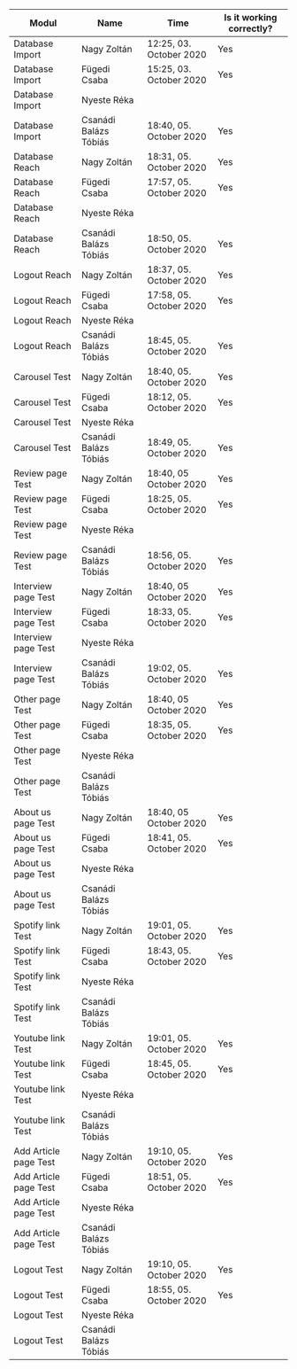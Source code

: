| Modul | Name | Time | Is it working correctly? |
|-------|------|------|--------------------------|
| Database Import| Nagy Zoltán | 12:25, 03. October 2020 | Yes |
| Database Import| Fügedi Csaba | 15:25, 03. October 2020 | Yes |
| Database Import| Nyeste Réka |  |  |
| Database Import| Csanádi Balázs Tóbiás | 18:40, 05. October 2020 | Yes |
| Database Reach | Nagy Zoltán | 18:31, 05. October 2020 | Yes |
| Database Reach | Fügedi Csaba | 17:57, 05. October 2020 | Yes |
| Database Reach | Nyeste Réka |  |  |
| Database Reach | Csanádi Balázs Tóbiás | 18:50, 05. October 2020 | Yes |
| Logout Reach | Nagy Zoltán | 18:37, 05. October 2020 | Yes |
| Logout Reach | Fügedi Csaba | 17:58, 05. October 2020 | Yes |
| Logout Reach | Nyeste Réka |  |  |
| Logout Reach | Csanádi Balázs Tóbiás | 18:45, 05. October 2020 | Yes |
| Carousel Test | Nagy Zoltán | 18:40, 05. October 2020 | Yes |
| Carousel Test | Fügedi Csaba | 18:12, 05. October 2020 | Yes |
| Carousel Test | Nyeste Réka |  |  |
| Carousel Test | Csanádi Balázs Tóbiás | 18:49, 05. October 2020 | Yes |
| Review page Test | Nagy Zoltán | 18:40, 05 October 2020 | Yes |
| Review page Test | Fügedi Csaba | 18:25, 05. October 2020 | Yes |
| Review page Test | Nyeste Réka |  |  |
| Review page Test | Csanádi Balázs Tóbiás | 18:56, 05. October 2020 | Yes |
| Interview page Test | Nagy Zoltán | 18:40, 05 October 2020 | Yes |
| Interview page Test | Fügedi Csaba | 18:33, 05. October 2020 | Yes |
| Interview page Test | Nyeste Réka |  |  |
| Interview page Test | Csanádi Balázs Tóbiás | 19:02, 05. October 2020 | Yes |
| Other page Test | Nagy Zoltán | 18:40, 05 October 2020 | Yes |
| Other page Test | Fügedi Csaba | 18:35, 05. October 2020 | Yes |
| Other page Test | Nyeste Réka |  |  |
| Other page Test | Csanádi Balázs Tóbiás |  |  |
| About us page Test | Nagy Zoltán | 18:40, 05 October 2020 | Yes |
| About us page Test | Fügedi Csaba | 18:41, 05. October 2020 | Yes |
| About us page Test | Nyeste Réka |  |  |
| About us page Test | Csanádi Balázs Tóbiás |  |  |
| Spotify link Test | Nagy Zoltán | 19:01, 05. October 2020 | Yes |
| Spotify link Test | Fügedi Csaba | 18:43, 05. October 2020 | Yes |
| Spotify link Test | Nyeste Réka |  |  |
| Spotify link Test | Csanádi Balázs Tóbiás |  |  |
| Youtube link Test | Nagy Zoltán | 19:01, 05. October 2020 | Yes |
| Youtube link Test | Fügedi Csaba | 18:45, 05. October 2020 | Yes |
| Youtube link Test | Nyeste Réka |  |  |
| Youtube link Test | Csanádi Balázs Tóbiás |  |  |
| Add Article page Test | Nagy Zoltán | 19:10, 05. October 2020 | Yes |
| Add Article page Test | Fügedi Csaba | 18:51, 05. October 2020 | Yes |
| Add Article page Test | Nyeste Réka |  |  |
| Add Article page Test | Csanádi Balázs Tóbiás |  |  |
| Logout Test | Nagy Zoltán | 19:10, 05. October 2020 | Yes |
| Logout Test | Fügedi Csaba | 18:55, 05. October 2020 | Yes |
| Logout Test | Nyeste Réka |  |  |
| Logout Test | Csanádi Balázs Tóbiás |  |  |



